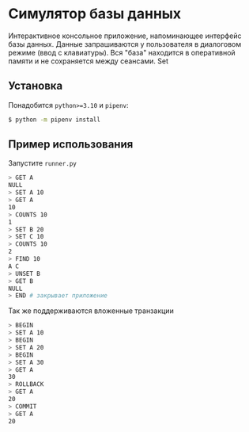 # Симулятор базы данных

Интерактивное консольное приложение, напоминающее интерфейс базы
данных. Данные запрашиваются у пользователя в диалоговом режиме (ввод
с клавиатуры). Вся "база" находится в оперативной памяти и не
сохраняется между сеансами.
Set
## Установка

Понадобится `python>=3.10` и `pipenv`:

```bash
$ python -m pipenv install
```

## Пример использования

Запустите `runner.py`

```bash
> GET A
NULL
> SET A 10
> GET A
10
> COUNTS 10
1
> SET B 20
> SET C 10
> COUNTS 10
2
> FIND 10
A C
> UNSET B
> GET B
NULL
> END # закрывает приложение
```

Так же поддерживаются вложенные транзакции

```bash
> BEGIN
> SET A 10
> BEGIN
> SET A 20
> BEGIN
> SET A 30
> GET A
30
> ROLLBACK
> GET A
20
> COMMIT
> GET A
20
```
